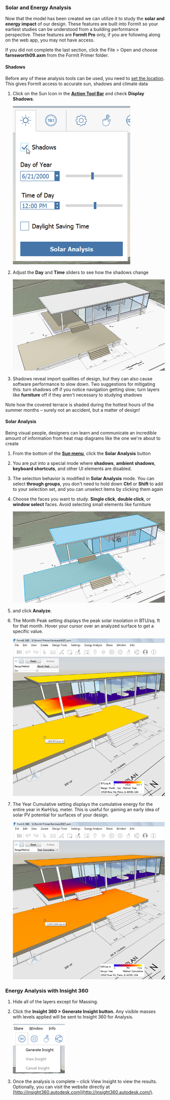 ### Solar and Energy Analysis
Now that the model has been created we can utilize it to study the **solar and energy impact** of our design. These features are built into FormIt so your earliest studies can be understood from a building performance perspective. These features are **FormIt Pro** only, if you are following along on the web app, you may not have access.

If you did not complete the last section, click the File &gt; Open and choose **farnsworth09.axm** from the FormIt Primer folder.

#### Shadows
Before any of these analysis tools can be used, you need to [set the location](/Building-the-Farnsworth-House/Setting-Location.md). This gives FormIt access to accurate sun, shadows and climate data

1. Click on the Sun Icon in the [**Action Tool Bar**](../formit-introduction/tool-bars.md) and check **Display Shadows**.

    ![](./images/3bdf0e2a-0ad4-4aac-b6fc-5e789643b0d6.png)

2. Adjust the **Day** and **Time** sliders to see how the shadows change 

    ![](./images/UpperTerraceSketch_32.png)

3. Shadows reveal import qualities of design, but they can also cause software performance to slow down. Two suggestions for mitigating this: turn shadows off if you notice navigation getting slow; turn layers like **furniture** off if they aren't necessary to studying shadows

Note how the covered terrace is shaded during the hottest hours of the summer months – surely not an accident, but a matter of design! 


#### Solar Analysis
Being visual people, designers can learn and communicate an incredible amount of information from heat map diagrams like the one we're about to create

1. From the bottom of the [**Sun menu**](../formit-introduction/tool-bars.md), click the **Solar Analysis** button

2. You are put into a special mode where **shadows**, **ambient shadows**, **keyboard shortcuts**, and other UI elements are disabled. 

3. The selection behavior is modified in **Solar Analysis** mode. You can select **through groups**, you don't need to hold down **Ctrl** or **Shift** to add to your selection set, and you can unselect items by clicking them again

3. Choose the faces you want to study. **Single click**, **double click**, or **window select** faces. Avoid selecting small elements like furniture

    ![](./images/UpperTerraceSketch_33.png)

4. and click **Analyze**.

3. The Month Peak setting displays the peak solar insolation in BTU/sq. ft for that month. Hover your cursor over an analyzed surface to get a specific value. 

    ![](./images/460060a0-ea3b-4095-af45-40045811be22.png)

4. The Year Cumulative setting displays the cumulative energy for the entire year in KwH/sq. meter. This is useful for gaining an early idea of solar PV potential for surfaces of your design. 

    ![](./images/a9f61dfb-dfc9-4751-b145-b131a69c53cf.png)

### Energy Analysis with Insight 360
1. Hide all of the layers except for Massing.

2. Click the **Insight 360 &gt; Generate Insight button.** Any visible masses with levels applied will be sent to Insight 360 for Analysis.

    ![](./images/deac2672-e76b-478c-8e12-fc7b270e59f2.png)

3. Once the analysis is complete – click View Insight to view the results. Optionally, you can visit the website directly at [http://insight360.autodesk.com](http://insight360.autodesk.com/).